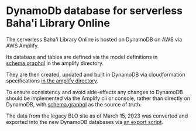# DynamoDb database for serverless Baha'i Library Online

The serverless Baha'i Library Online is hosted on DynamoDB on AWS via AWS Amplify. 

Its database and tables are defined via the model definitions in [schema.graphql](blo-backend/amplify/backend/api/bloapi/schema.graphql) in the amplify directory.

They are then created, updated and built in DynamoDB via cloudformation specifications [in the amplify directory](blo-backend/amplify/backend/awscloudformation).

To ensure consistency and avoid side-effects any changes to DynamoDB should be implemented via the Amplify cli or console, rather than directly on DynamoDB, with [schema.graphql](blo-backend/amplify/backend/api/bloapi/schema.graphql) as the source of truth.

The data from the legacy BLO site as of March 15, 2023 was converted and exported into the new DynamoDB databases via [an export script](data_layerql/BLO2023_normalised/exportMysqlToDynamoDB.js).  